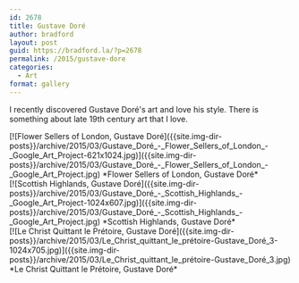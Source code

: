 ```yaml
---
id: 2678
title: Gustave Doré
author: bradford
layout: post
guid: https://bradford.la/?p=2678
permalink: /2015/gustave-dore
categories:
  - Art
format: gallery
---
```

I recently discovered Gustave Doré's art and love his style. There is something about late 19th century art that I love.<!--more-->

<div class="image">
[![Flower Sellers of London, Gustave Doré]({{site.img-dir-posts}}/archive/2015/03/Gustave_Doré_-_Flower_Sellers_of_London_-_Google_Art_Project-621x1024.jpg)]({{site.img-dir-posts}}/archive/2015/03/Gustave_Doré_-_Flower_Sellers_of_London_-_Google_Art_Project.jpg)
*Flower Sellers of London, Gustave Doré*
</div>

<div class="image">
[![Scottish Highlands, Gustave Doré]({{site.img-dir-posts}}/archive/2015/03/Gustave_Doré_-_Scottish_Highlands_-_Google_Art_Project-1024x607.jpg)]({{site.img-dir-posts}}/archive/2015/03/Gustave_Doré_-_Scottish_Highlands_-_Google_Art_Project.jpg)
*Scottish Highlands, Gustave Doré*
</div>

<div class="image">
[![Le Christ Quittant le Prétoire, Gustave Doré]({{site.img-dir-posts}}/archive/2015/03/Le_Christ_quittant_le_prétoire-Gustave_Doré_3-1024x705.jpg)]({{site.img-dir-posts}}/archive/2015/03/Le_Christ_quittant_le_prétoire-Gustave_Doré_3.jpg)
*Le Christ Quittant le Prétoire, Gustave Doré*
</div>

